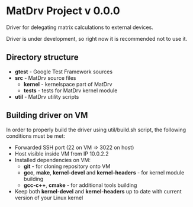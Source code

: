 MatDrv Project v 0.0.0
======================

Driver for delegating matrix calculations to external devices.

Driver is under development, so right now it is recommended not to use it.

Directory structure
-------------------

* **gtest** - Google Test Framework sources
* **src** - MatDrv source files
    * **kernel** - kernelspace part of MatDrv
    * **tests** - tests for MatDrv kernel module
* **util** - MatDrv utility scripts

Building driver on VM
---------------------

In order to properly build the driver using util/build.sh script, the following conditions must be met:
* Forwarded SSH port (22 on VM => 3022 on host)
* Host visible inside VM from IP 10.0.2.2
* Installed dependencies on VM:
    * **git** - for cloning repository onto VM
    * **gcc**, **make**, **kernel-devel** and **kernel-headers** - for kernel module building
    * **gcc-c++**, **cmake** - for additional tools building
* Keep both **kernel-devel** and **kernel-headers** up to date with current version of your Linux kernel
